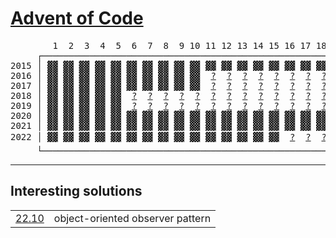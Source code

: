 # [Advent of Code](https://adventofcode.com)

<!-- generate_readme_table_marker -->
<pre>
        1  2  3  4  5  6  7  8  9 10 11 12 13 14 15 16 17 18 19 20 21 22 23 24 25
     ┌────────────────────────────────────────────────────────────────────────────┐
2015 │<span></span
> <a href="https://adventofcode.com/2015/day/1" >▓▓</a

> <a href="https://adventofcode.com/2015/day/2" >▓▓</a

> <a href="https://adventofcode.com/2015/day/3" >▓▓</a

> <a href="https://adventofcode.com/2015/day/4" >▓▓</a

> <a href="https://adventofcode.com/2015/day/5" >▓▓</a

> <a href="https://adventofcode.com/2015/day/6" >▓▓</a

> <a href="https://adventofcode.com/2015/day/7" >▓▓</a

> <a href="https://adventofcode.com/2015/day/8" >▓▓</a

> <a href="https://adventofcode.com/2015/day/9" >▓▓</a

> <a href="https://adventofcode.com/2015/day/10">▓▓</a

> <a href="https://adventofcode.com/2015/day/11">▓▓</a

> <a href="https://adventofcode.com/2015/day/12">▓▓</a

> <a href="https://adventofcode.com/2015/day/13">▓▓</a

> <a href="https://adventofcode.com/2015/day/14">▓▓</a

> <a href="https://adventofcode.com/2015/day/15">▓▓</a

> <a href="https://adventofcode.com/2015/day/16">▓▓</a

> <a href="https://adventofcode.com/2015/day/17">▓▓</a

> <a href="https://adventofcode.com/2015/day/18">▓▓</a

>  <a href="https://adventofcode.com/2015/day/19">?</a

>  <a href="https://adventofcode.com/2015/day/20">?</a

>  <a href="https://adventofcode.com/2015/day/21">?</a

>  <a href="https://adventofcode.com/2015/day/22">?</a

> <a href="https://adventofcode.com/2015/day/23">▓▓</a

>  <a href="https://adventofcode.com/2015/day/24">?</a

>  <a href="https://adventofcode.com/2015/day/25">?</a
> │
2016 │<span></span
> <a href="https://adventofcode.com/2016/day/1" >▓▓</a

> <a href="https://adventofcode.com/2016/day/2" >▓▓</a

> <a href="https://adventofcode.com/2016/day/3" >▓▓</a

> <a href="https://adventofcode.com/2016/day/4" >▓▓</a

> <a href="https://adventofcode.com/2016/day/5" >▓▓</a

> <a href="https://adventofcode.com/2016/day/6" >▓▓</a

> <a href="https://adventofcode.com/2016/day/7" >▓▓</a

> <a href="https://adventofcode.com/2016/day/8" >▓▓</a

> <a href="https://adventofcode.com/2016/day/9" >▓▓</a

> <a href="https://adventofcode.com/2016/day/10">▓▓</a

>  <a href="https://adventofcode.com/2016/day/11">?</a

>  <a href="https://adventofcode.com/2016/day/12">?</a

>  <a href="https://adventofcode.com/2016/day/13">?</a

>  <a href="https://adventofcode.com/2016/day/14">?</a

>  <a href="https://adventofcode.com/2016/day/15">?</a

>  <a href="https://adventofcode.com/2016/day/16">?</a

>  <a href="https://adventofcode.com/2016/day/17">?</a

>  <a href="https://adventofcode.com/2016/day/18">?</a

>  <a href="https://adventofcode.com/2016/day/19">?</a

>  <a href="https://adventofcode.com/2016/day/20">?</a

>  <a href="https://adventofcode.com/2016/day/21">?</a

>  <a href="https://adventofcode.com/2016/day/22">?</a

>  <a href="https://adventofcode.com/2016/day/23">?</a

>  <a href="https://adventofcode.com/2016/day/24">?</a

>  <a href="https://adventofcode.com/2016/day/25">?</a
> │
2017 │<span></span
> <a href="https://adventofcode.com/2017/day/1" >▓▓</a

> <a href="https://adventofcode.com/2017/day/2" >▓▓</a

> <a href="https://adventofcode.com/2017/day/3" >▓▓</a

> <a href="https://adventofcode.com/2017/day/4" >▓▓</a

> <a href="https://adventofcode.com/2017/day/5" >▓▓</a

> <a href="https://adventofcode.com/2017/day/6" >▓▓</a

> <a href="https://adventofcode.com/2017/day/7" >▓▓</a

> <a href="https://adventofcode.com/2017/day/8" >▓▓</a

> <a href="https://adventofcode.com/2017/day/9" >▓▓</a

> <a href="https://adventofcode.com/2017/day/10">▓▓</a

>  <a href="https://adventofcode.com/2017/day/11">?</a

>  <a href="https://adventofcode.com/2017/day/12">?</a

>  <a href="https://adventofcode.com/2017/day/13">?</a

>  <a href="https://adventofcode.com/2017/day/14">?</a

>  <a href="https://adventofcode.com/2017/day/15">?</a

>  <a href="https://adventofcode.com/2017/day/16">?</a

>  <a href="https://adventofcode.com/2017/day/17">?</a

>  <a href="https://adventofcode.com/2017/day/18">?</a

>  <a href="https://adventofcode.com/2017/day/19">?</a

>  <a href="https://adventofcode.com/2017/day/20">?</a

>  <a href="https://adventofcode.com/2017/day/21">?</a

>  <a href="https://adventofcode.com/2017/day/22">?</a

>  <a href="https://adventofcode.com/2017/day/23">?</a

>  <a href="https://adventofcode.com/2017/day/24">?</a

>  <a href="https://adventofcode.com/2017/day/25">?</a
> │
2018 │<span></span
> <a href="https://adventofcode.com/2018/day/1" >▓▓</a

> <a href="https://adventofcode.com/2018/day/2" >▓▓</a

> <a href="https://adventofcode.com/2018/day/3" >▓▓</a

> <a href="https://adventofcode.com/2018/day/4" >▓▓</a

> <a href="https://adventofcode.com/2018/day/5" >▓▓</a

>  <a href="https://adventofcode.com/2018/day/6" >?</a

>  <a href="https://adventofcode.com/2018/day/7" >?</a

>  <a href="https://adventofcode.com/2018/day/8" >?</a

>  <a href="https://adventofcode.com/2018/day/9" >?</a

>  <a href="https://adventofcode.com/2018/day/10">?</a

>  <a href="https://adventofcode.com/2018/day/11">?</a

>  <a href="https://adventofcode.com/2018/day/12">?</a

>  <a href="https://adventofcode.com/2018/day/13">?</a

>  <a href="https://adventofcode.com/2018/day/14">?</a

>  <a href="https://adventofcode.com/2018/day/15">?</a

>  <a href="https://adventofcode.com/2018/day/16">?</a

>  <a href="https://adventofcode.com/2018/day/17">?</a

>  <a href="https://adventofcode.com/2018/day/18">?</a

>  <a href="https://adventofcode.com/2018/day/19">?</a

>  <a href="https://adventofcode.com/2018/day/20">?</a

>  <a href="https://adventofcode.com/2018/day/21">?</a

>  <a href="https://adventofcode.com/2018/day/22">?</a

>  <a href="https://adventofcode.com/2018/day/23">?</a

>  <a href="https://adventofcode.com/2018/day/24">?</a

>  <a href="https://adventofcode.com/2018/day/25">?</a
> │
2019 │<span></span
> <a href="https://adventofcode.com/2019/day/1" >▓▓</a

> <a href="https://adventofcode.com/2019/day/2" >▓▓</a

> <a href="https://adventofcode.com/2019/day/3" >▓▓</a

> <a href="https://adventofcode.com/2019/day/4" >▓▓</a

> <a href="https://adventofcode.com/2019/day/5" >▓▓</a

>  <a href="https://adventofcode.com/2019/day/6" >?</a

>  <a href="https://adventofcode.com/2019/day/7" >?</a

>  <a href="https://adventofcode.com/2019/day/8" >?</a

>  <a href="https://adventofcode.com/2019/day/9" >?</a

>  <a href="https://adventofcode.com/2019/day/10">?</a

>  <a href="https://adventofcode.com/2019/day/11">?</a

>  <a href="https://adventofcode.com/2019/day/12">?</a

>  <a href="https://adventofcode.com/2019/day/13">?</a

>  <a href="https://adventofcode.com/2019/day/14">?</a

>  <a href="https://adventofcode.com/2019/day/15">?</a

>  <a href="https://adventofcode.com/2019/day/16">?</a

>  <a href="https://adventofcode.com/2019/day/17">?</a

>  <a href="https://adventofcode.com/2019/day/18">?</a

>  <a href="https://adventofcode.com/2019/day/19">?</a

>  <a href="https://adventofcode.com/2019/day/20">?</a

>  <a href="https://adventofcode.com/2019/day/21">?</a

>  <a href="https://adventofcode.com/2019/day/22">?</a

>  <a href="https://adventofcode.com/2019/day/23">?</a

>  <a href="https://adventofcode.com/2019/day/24">?</a

>  <a href="https://adventofcode.com/2019/day/25">?</a
> │
2020 │<span></span
> <a href="https://adventofcode.com/2020/day/1" >▓▓</a

> <a href="https://adventofcode.com/2020/day/2" >▓▓</a

> <a href="https://adventofcode.com/2020/day/3" >▓▓</a

> <a href="https://adventofcode.com/2020/day/4" >▓▓</a

> <a href="https://adventofcode.com/2020/day/5" >▓▓</a

> <a href="https://adventofcode.com/2020/day/6" >▓▓</a

> <a href="https://adventofcode.com/2020/day/7" >▓▓</a

> <a href="https://adventofcode.com/2020/day/8" >▓▓</a

> <a href="https://adventofcode.com/2020/day/9" >▓▓</a

> <a href="https://adventofcode.com/2020/day/10">▓▓</a

> <a href="https://adventofcode.com/2020/day/11">▓▓</a

> <a href="https://adventofcode.com/2020/day/12">▓▓</a

> <a href="https://adventofcode.com/2020/day/13">▓▓</a

> <a href="https://adventofcode.com/2020/day/14">▓▓</a

> <a href="https://adventofcode.com/2020/day/15">▓▓</a

> <a href="https://adventofcode.com/2020/day/16">▓▓</a

> <a href="https://adventofcode.com/2020/day/17">▓▓</a

> <a href="https://adventofcode.com/2020/day/18">▓▓</a

>  <a href="https://adventofcode.com/2020/day/19">?</a

>  <a href="https://adventofcode.com/2020/day/20">?</a

>  <a href="https://adventofcode.com/2020/day/21">?</a

>  <a href="https://adventofcode.com/2020/day/22">?</a

>  <a href="https://adventofcode.com/2020/day/23">?</a

>  <a href="https://adventofcode.com/2020/day/24">?</a

>  <a href="https://adventofcode.com/2020/day/25">?</a
> │
2021 │<span></span
> <a href="https://adventofcode.com/2021/day/1" >▓▓</a

> <a href="https://adventofcode.com/2021/day/2" >▓▓</a

> <a href="https://adventofcode.com/2021/day/3" >▓▓</a

> <a href="https://adventofcode.com/2021/day/4" >▓▓</a

> <a href="https://adventofcode.com/2021/day/5" >▓▓</a

> <a href="https://adventofcode.com/2021/day/6" >▓▓</a

> <a href="https://adventofcode.com/2021/day/7" >▓▓</a

> <a href="https://adventofcode.com/2021/day/8" >▓▓</a

> <a href="https://adventofcode.com/2021/day/9" >▓▓</a

> <a href="https://adventofcode.com/2021/day/10">▓▓</a

> <a href="https://adventofcode.com/2021/day/11">▓▓</a

> <a href="https://adventofcode.com/2021/day/12">▓▓</a

> <a href="https://adventofcode.com/2021/day/13">▓▓</a

> <a href="https://adventofcode.com/2021/day/14">▓▓</a

> <a href="https://adventofcode.com/2021/day/15">▓▓</a

> <a href="https://adventofcode.com/2021/day/16">▓▓</a

> <a href="https://adventofcode.com/2021/day/17">▓▓</a

> <a href="https://adventofcode.com/2021/day/18">▓▓</a

> <a href="https://adventofcode.com/2021/day/19">▓▓</a

> <a href="https://adventofcode.com/2021/day/20">▓▓</a

> <a href="https://adventofcode.com/2021/day/21">▓▓</a

> <a href="https://adventofcode.com/2021/day/22">▓▓</a

> <a href="https://adventofcode.com/2021/day/23">▓▓</a

> <a href="https://adventofcode.com/2021/day/24">▓▓</a

> <a href="https://adventofcode.com/2021/day/25">▓▓</a
> │
2022 │<span></span
> <a href="https://adventofcode.com/2022/day/1" >▓▓</a

> <a href="https://adventofcode.com/2022/day/2" >▓▓</a

> <a href="https://adventofcode.com/2022/day/3" >▓▓</a

> <a href="https://adventofcode.com/2022/day/4" >▓▓</a

> <a href="https://adventofcode.com/2022/day/5" >▓▓</a

> <a href="https://adventofcode.com/2022/day/6" >▓▓</a

> <a href="https://adventofcode.com/2022/day/7" >▓▓</a

> <a href="https://adventofcode.com/2022/day/8" >▓▓</a

> <a href="https://adventofcode.com/2022/day/9" >▓▓</a

> <a href="https://adventofcode.com/2022/day/10">▓▓</a

> <a href="https://adventofcode.com/2022/day/11">▓▓</a

> <a href="https://adventofcode.com/2022/day/12">▓▓</a

> <a href="https://adventofcode.com/2022/day/13">▓▓</a

> <a href="https://adventofcode.com/2022/day/14">▓▓</a

> <a href="https://adventofcode.com/2022/day/15">▓▓</a

>  <a href="https://adventofcode.com/2022/day/16">?</a

>  <a href="https://adventofcode.com/2022/day/17">?</a

>  <a href="https://adventofcode.com/2022/day/18">?</a

>  <a href="https://adventofcode.com/2022/day/19">?</a

>  <a href="https://adventofcode.com/2022/day/20">?</a

>  <a href="https://adventofcode.com/2022/day/21">?</a

>  <a href="https://adventofcode.com/2022/day/22">?</a

>  <a href="https://adventofcode.com/2022/day/23">?</a

>  <a href="https://adventofcode.com/2022/day/24">?</a

>  <a href="https://adventofcode.com/2022/day/25">?</a
> │  214 ⭐
     └────────────────────────────────────────────────────────────────────────────┘
</pre>
<!-- generate_readme_table_marker -->

---

## Interesting solutions

<table>
  <tr>
    <td><a href="./22/10/src/lib.rs">22.10</a></td>
    <td>object-oriented observer pattern</td>
  </tr>
</table>
